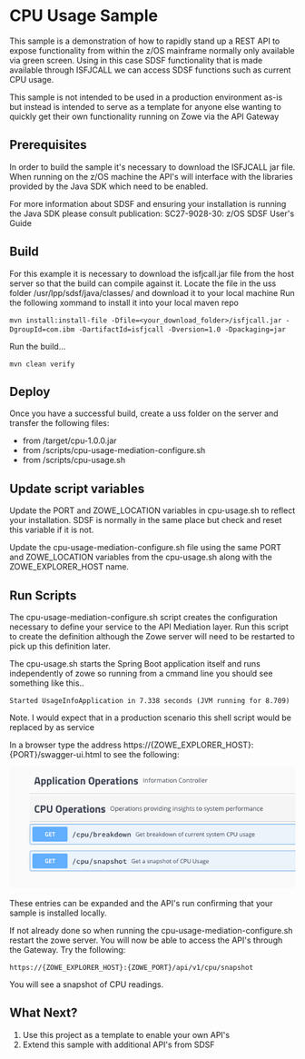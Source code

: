 # CPU Usage Sample

This sample is a demonstration of how to rapidly stand up a REST API to expose functionality from within the z/OS mainframe normally only available via green screen. Using in this case SDSF functionality that is made available through ISFJCALL we can access SDSF functions such as current CPU usage.

This sample is not intended to be used in a production environment as-is but instead is intended to serve as a template for anyone else wanting to quickly get their own functionality running on Zowe via the API Gateway

## Prerequisites

In order to build the sample it's necessary to download the ISFJCALL jar file. When running on the z/OS machine the API's will interface with the libraries provided by the Java SDK which need to be enabled.  

For more information about SDSF and ensuring your installation is running the Java SDK please consult publication: SC27-9028-30: z/OS SDSF User's Guide

## Build

For this example it is necessary to download the isfjcall.jar file from the host server so that the build can compile against it. Locate the file in the uss folder /usr/lpp/sdsf/java/classes/ and download it to your local machine Run the following xommand to install it into your local maven repo 
```
mvn install:install-file -Dfile=<your_download_folder>/isfjcall.jar -DgroupId=com.ibm -DartifactId=isfjcall -Dversion=1.0 -Dpackaging=jar
```

Run the build...
```
mvn clean verify
```

## Deploy

Once you have a successful build, create a uss folder on the server and transfer the following files:

- from /target/cpu-1.0.0.jar
- from /scripts/cpu-usage-mediation-configure.sh
- from /scripts/cpu-usage.sh

## Update script variables

Update the PORT and ZOWE_LOCATION variables in cpu-usage.sh to reflect your installation. SDSF is normally in the same place but check and reset this variable if it is not.

Update the cpu-usage-mediation-configure.sh file using the same PORT and ZOWE_LOCATION variables from the cpu-usage.sh along with the ZOWE_EXPLORER_HOST name.

## Run Scripts

The cpu-usage-mediation-configure.sh script creates the configuration necessary to define your service to the API Mediation layer. Run this script to create the definition although the Zowe server will need to be restarted to pick up this definition later.

The cpu-usage.sh starts the Spring Boot application itself and runs independently of zowe so running from a cmmand line you should see something like this.. 

```
Started UsageInfoApplication in 7.338 seconds (JVM running for 8.709)
```

Note. I would expect that in a production scenario this shell script would be replaced by as service

In a browser type the address https://{ZOWE_EXPLORER_HOST}:{PORT}/swagger-ui.html to see the following:

![swagger](images/swagger.png)

These entries can be expanded and the API's run confirming that your sample is installed locally. 

If not already done so when running the cpu-usage-mediation-configure.sh restart the zowe server. 
You will now be able to access the API's through the Gateway. Try the following:

```
https://{ZOWE_EXPLORER_HOST}:{ZOWE_PORT}/api/v1/cpu/snapshot
```

You will see a snapshot of CPU readings.

## What Next?

1. Use this project as a template to enable your own API's
2. Extend this sample with additional API's from SDSF
